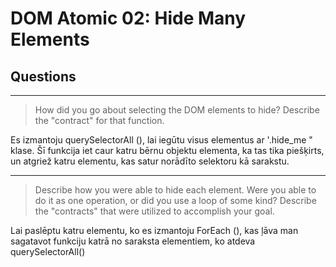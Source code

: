 # DOM Atomic 02: Hide Many Elements

## Questions

---

> How did you go about selecting the DOM elements to hide? Describe the "contract" for that function.

Es izmantoju querySelectorAll (), lai iegūtu visus elementus ar '.hide_me " klase. Šī funkcija iet caur katru bērnu objektu elementa, ka tas tika piešķirts, un atgriež katru elementu, kas satur norādīto selektoru kā sarakstu.

---

> Describe how you were able to hide each element. Were you able to do it as one operation, or did you use a loop of some kind? Describe the "contracts" that were utilized to accomplish your goal.

Lai paslēptu katru elementu, ko es izmantoju ForEach (), kas ļāva man sagatavot funkciju katrā no saraksta elementiem, ko atdeva querySelectorAll()